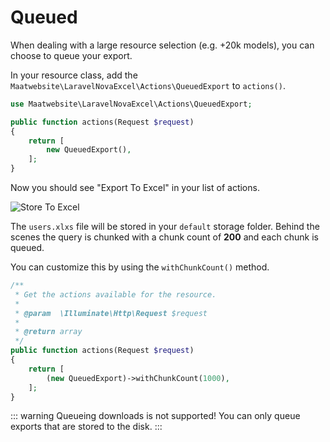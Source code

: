 # Queued

When dealing with a large resource selection (e.g. +20k models), you can choose to queue your export. 

In your resource class, add the `Maatwebsite\LaravelNovaExcel\Actions\QueuedExport` to `actions()`.

```php
use Maatwebsite\LaravelNovaExcel\Actions\QueuedExport;

public function actions(Request $request)
{
    return [
        new QueuedExport(),
    ];
}
```

Now you should see "Export To Excel" in your list of actions.

![Store To Excel](https://user-images.githubusercontent.com/7728097/44626423-4664f500-a91c-11e8-88ee-0bafa2a00260.png)

The `users.xlxs` file will be stored in your `default` storage folder. 
Behind the scenes the query is chunked with a chunk count of **200** and each chunk is queued.

You can customize this by using the `withChunkCount()` method.

```php
/**
 * Get the actions available for the resource.
 *
 * @param  \Illuminate\Http\Request $request
 *
 * @return array
 */
public function actions(Request $request)
{
    return [
        (new QueuedExport)->withChunkCount(1000),
    ];
}
```

::: warning
Queueing downloads is not supported! You can only queue exports that are stored to the disk.
:::